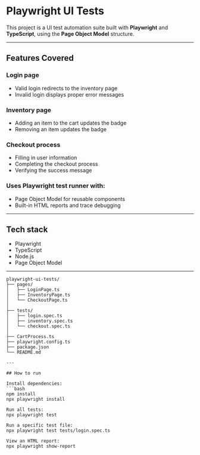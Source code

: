 # Playwright UI Tests

This project is a UI test automation suite built with **Playwright** and **TypeScript**, using the **Page Object Model** structure.

---

## Features Covered

### **Login page**
- Valid login redirects to the inventory page  
- Invalid login displays proper error messages  

### **Inventory page**
- Adding an item to the cart updates the badge  
- Removing an item updates the badge  

### **Checkout process**
- Filling in user information  
- Completing the checkout process  
- Verifying the success message  

### **Uses Playwright test runner with:**
- Page Object Model for reusable components  
- Built-in HTML reports and trace debugging  

---

## Tech stack

- Playwright
- TypeScript
- Node.js
- Page Object Model

---

```text
playwright-ui-tests/
├── pages/
│   ├── LoginPage.ts
│   ├── InventoryPage.ts
│   └── CheckoutPage.ts
│
├── tests/
│   ├── login.spec.ts
│   ├── inventory.spec.ts
│   └── checkout.spec.ts
│
├── CartProcess.ts
├── playwright.config.ts
├── package.json
└── README.md

--- 

## How to run

Install dependencies:
```bash
npm install
npx playwright install

Run all tests:
npx playwright test

Run a specific test file:
npx playwright test tests/login.spec.ts

View an HTML report:
npx playwright show-report

